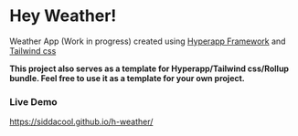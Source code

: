 # Hey Weather!

Weather App (Work in progress) created using [Hyperapp Framework](https://github.com/jorgebucaran/hyperapp) and [Tailwind css](https://tailwindcss.com/)

**This project also serves as a template for Hyperapp/Tailwind css/Rollup bundle. 
Feel free to use it as a template for your own project.**


### Live Demo
https://siddacool.github.io/h-weather/
